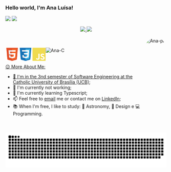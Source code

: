 ### Hello world, I'm Ana Luísa!
  <a href = "mailto:analuisacarneirolisboa@gmail.com"><img src="https://img.shields.io/badge/Gmail-D14836?style=for-the-badge&logo=gmail&logoColor=white" target="_blank"></a>
   <a href="https://www.linkedin.com/in/ana-llisboa/" target="_blank"><img src="https://img.shields.io/badge/-LinkedIn-%230077B5?style=for-the-badge&logo=linkedin&logoColor=white" target="_blank"></a> 

<section align="center">
  <a href="https://github.com/alclisboa">
    <img width="45%" src="https://github-readme-stats.vercel.app/api?username=alclisboa&show_icons=true&theme=dracula&include_all_commits=true&count_private=true"/>
    <img width="40%" whidth: src="https://github-readme-stats.vercel.app/api/top-langs/?username=alclisboa&layout=compact&langs_count=7&theme=dracula"/>
</section>
<section style="display: inline_block">
<br>
 
  <img align="right" alt="Ana-pic" height="295" style="border-radius:50px;" src="https://user-images.githubusercontent.com/114938493/205463693-cb8bd80e-6895-4f48-ac6d-99f646158d93.png">
</section>

##

<section>
  <img align="left" alt="Ana-HTML"  height ="42px" src="https://raw.githubusercontent.com/devicons/devicon/master/icons/html5/html5-original.svg">
  <img align="left" alt="Ana-CSS" height ="42px" src="https://raw.githubusercontent.com/devicons/devicon/master/icons/css3/css3-original.svg">
  <img align="left" alt="Rafa-Js" height ="42px" src="https://raw.githubusercontent.com/devicons/devicon/master/icons/javascript/javascript-plain.svg">
  <img align="left" alt="Ana-C"  height ="42px" src="https://cdn.jsdelivr.net/gh/devicons/devicon/icons/c/c-original.svg"/>
  <br>
  <br>
  <br>
  😉 More About Me:
 
  - 🌱 I'm in the 3nd semester of Software Engineering at the Catholic University of Brasília [(UCB)](https://ucb.catolica.edu.br/portal/curso/engenharia-de-software/);
  - 💼 I'm currently not working;
  - 📝 I'm currently learning Typescript;
  - 📫 Feel free to [email](mailto:analuisacarneirolisboa@gmail.com) me or contact me on [LinkedIn](https://www.linkedin.com/in/ana-llisboa/);
  - 📚 When I'm free, I like to study: 🔭 Astronomy, 🎨 Design e 💻 Programming.
  
<!-- - 👩🏽‍💻 Most of my projects are available on [GitHub](https://github.com/alclisboa); -->
  ![Snake animation](https://github.com/alclisboa/alclisboa/blob/output/github-contribution-grid-snake.svg)
</section>
